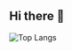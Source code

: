 ## Hi there 👋

![Top Langs](https://github-readme-stats.vercel.app/api/top-langs/?username=yamada3-1990&layout=compact&theme=dracula)

<!--
**yamada3-1990/yamada3-1990** is a ✨ _special_ ✨ repository because its `README.md` (this file) appears on your GitHub profile.

Here are some ideas to get you started:

- 🔭 I’m currently working on ...
- 🌱 I’m currently learning ...
- 👯 I’m looking to collaborate on ...
- 🤔 I’m looking for help with ...
- 💬 Ask me about ...
- 📫 How to reach me: ...
- 😄 Pronouns: ...
- ⚡ Fun fact: ...
-->
